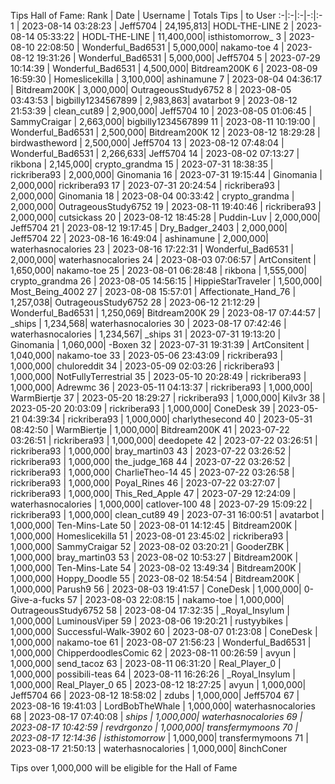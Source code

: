 Tips Hall of Fame:
Rank | Date | Username | Totals Tips | to User
:-|:-|:-|-:|:-
1 | 2023-08-14 03:28:23 | Jeff5704 | 24,195,813| HODL-THE-LINE
2 | 2023-08-14 05:33:22 | HODL-THE-LINE | 11,400,000| isthistomorrow_
3 | 2023-08-10 22:08:50 | Wonderful_Bad6531 | 5,000,000| nakamo-toe
4 | 2023-08-12 19:31:26 | Wonderful_Bad6531 | 5,000,000| Jeff5704
5 | 2023-07-29 10:14:39 | Wonderful_Bad6531 | 4,500,000| Bitdream200K
6 | 2023-08-09 16:59:30 | Homeslicekilla | 3,100,000| ashinamune
7 | 2023-08-04 04:36:17 | Bitdream200K | 3,000,000| OutrageousStudy6752
8 | 2023-08-05 03:43:53 | bigbilly1234567899 | 2,983,863| avatarbot
9 | 2023-08-12 21:53:39 | clean_cut89 | 2,900,000| Jeff5704
10 | 2023-08-05 01:06:45 | SammyCraigar | 2,663,000| bigbilly1234567899
11 | 2023-08-11 10:19:00 | Wonderful_Bad6531 | 2,500,000| Bitdream200K
12 | 2023-08-12 18:29:28 | birdwastheword | 2,500,000| Jeff5704
13 | 2023-08-12 07:48:04 | Wonderful_Bad6531 | 2,266,633| Jeff5704
14 | 2023-08-02 07:13:27 | rikbona | 2,145,000| crypto_grandma
15 | 2023-07-31 18:38:35 | rickribera93 | 2,000,000| Ginomania
16 | 2023-07-31 19:15:44 | Ginomania | 2,000,000| rickribera93
17 | 2023-07-31 20:24:54 | rickribera93 | 2,000,000| Ginomania
18 | 2023-08-04 00:33:42 | crypto_grandma | 2,000,000| OutrageousStudy6752
19 | 2023-08-11 19:40:46 | rickribera93 | 2,000,000| cutsickass
20 | 2023-08-12 18:45:28 | Puddin-Luv | 2,000,000| Jeff5704
21 | 2023-08-12 19:17:45 | Dry_Badger_2403 | 2,000,000| Jeff5704
22 | 2023-08-16 16:49:04 | ashinamune | 2,000,000| waterhasnocalories
23 | 2023-08-16 17:22:31 | Wonderful_Bad6531 | 2,000,000| waterhasnocalories
24 | 2023-08-03 07:06:57 | ArtConsitent | 1,650,000| nakamo-toe
25 | 2023-08-01 06:28:48 | rikbona | 1,555,000| crypto_grandma
26 | 2023-08-05 14:56:15 | HippieStarTraveler | 1,500,000| Most_Being_4002
27 | 2023-08-08 15:57:01 | Affectionate_Hand_76 | 1,257,038| OutrageousStudy6752
28 | 2023-06-12 21:12:29 | Wonderful_Bad6531 | 1,250,069| Bitdream200K
29 | 2023-08-17 07:44:57 | _ships | 1,234,568| waterhasnocalories
30 | 2023-08-17 07:42:46 | waterhasnocalories | 1,234,567| _ships
31 | 2023-07-31 19:13:20 | Ginomania | 1,060,000| -Boxen
32 | 2023-07-31 19:31:39 | ArtConsitent | 1,040,000| nakamo-toe
33 | 2023-05-06 23:43:09 | rickribera93 | 1,000,000| chuloreddit
34 | 2023-05-09 02:03:26 | rickribera93 | 1,000,000| NotFullyTerrestrial
35 | 2023-05-10 20:28:49 | rickribera93 | 1,000,000| Adrewmc
36 | 2023-05-11 04:13:37 | rickribera93 | 1,000,000| WarmBiertje
37 | 2023-05-20 18:29:27 | rickribera93 | 1,000,000| Kilv3r
38 | 2023-05-20 20:03:09 | rickribera93 | 1,000,000| ConeDesk
39 | 2023-05-21 04:39:34 | rickribera93 | 1,000,000| charlythesecond
40 | 2023-05-31 08:42:50 | WarmBiertje | 1,000,000| Bitdream200K
41 | 2023-07-22 03:26:51 | rickribera93 | 1,000,000| deedopete
42 | 2023-07-22 03:26:51 | rickribera93 | 1,000,000| bray_martin03
43 | 2023-07-22 03:26:52 | rickribera93 | 1,000,000| the_judge_168
44 | 2023-07-22 03:26:52 | rickribera93 | 1,000,000| CharlieTheo-14
45 | 2023-07-22 03:26:58 | rickribera93 | 1,000,000| Poyal_Rines
46 | 2023-07-22 03:27:07 | rickribera93 | 1,000,000| This_Red_Apple
47 | 2023-07-29 12:24:09 | waterhasnocalories | 1,000,000| catlover-100
48 | 2023-07-29 15:09:22 | rickribera93 | 1,000,000| clean_cut89
49 | 2023-07-31 16:00:51 | avatarbot | 1,000,000| Ten-Mins-Late
50 | 2023-08-01 14:12:45 | Bitdream200K | 1,000,000| Homeslicekilla
51 | 2023-08-01 23:45:02 | rickribera93 | 1,000,000| SammyCraigar
52 | 2023-08-02 03:20:21 | GooderZBK | 1,000,000| bray_martin03
53 | 2023-08-02 10:53:27 | Bitdream200K | 1,000,000| Ten-Mins-Late
54 | 2023-08-02 13:49:34 | Bitdream200K | 1,000,000| Hoppy_Doodle
55 | 2023-08-02 18:54:54 | Bitdream200K | 1,000,000| Parush9
56 | 2023-08-03 19:41:57 | ConeDesk | 1,000,000| 0-Give-a-fucks
57 | 2023-08-03 22:08:15 | nakamo-toe | 1,000,000| OutrageousStudy6752
58 | 2023-08-04 17:32:35 | _Royal_Insylum | 1,000,000| LuminousViper
59 | 2023-08-06 19:20:21 | rustyybikes | 1,000,000| Successful-Walk-3902
60 | 2023-08-07 01:23:08 | ConeDesk | 1,000,000| nakamo-toe
61 | 2023-08-07 21:56:23 | Wonderful_Bad6531 | 1,000,000| ChipperdoodlesComic
62 | 2023-08-11 00:26:59 | avyun | 1,000,000| send_tacoz
63 | 2023-08-11 06:31:20 | Real_Player_0 | 1,000,000| possibili-teas
64 | 2023-08-11 16:26:26 | _Royal_Insylum | 1,000,000| Real_Player_0
65 | 2023-08-12 18:27:25 | avyun | 1,000,000| Jeff5704
66 | 2023-08-12 18:58:02 | zdubs | 1,000,000| Jeff5704
67 | 2023-08-16 19:41:03 | LordBobTheWhale | 1,000,000| waterhasnocalories
68 | 2023-08-17 07:40:08 | _ships | 1,000,000| waterhasnocalories
69 | 2023-08-17 10:42:59 | revdrgonzo | 1,000,000| transfermymoons
70 | 2023-08-17 12:14:36 | isthistomorrow_ | 1,000,000| transfermymoons
71 | 2023-08-17 21:50:13 | waterhasnocalories | 1,000,000| 8inchConer

Tips over 1,000,000 will be eligible for the Hall of Fame
